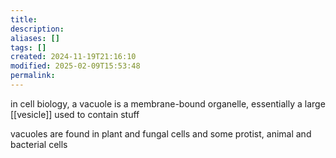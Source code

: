 ```yaml
---
title: 
description: 
aliases: []
tags: []
created: 2024-11-19T21:16:10
modified: 2025-02-09T15:53:48
permalink:
---
```


in cell biology, a vacuole is a membrane-bound organelle, essentially a large [[vesicle]] used to contain stuff

vacuoles are found in plant and fungal cells and some protist, animal and bacterial cells
